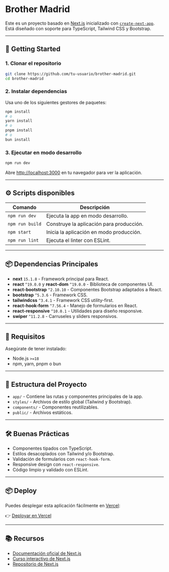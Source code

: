 # Brother Madrid

Este es un proyecto basado en [Next.js](https://nextjs.org) inicializado con [`create-next-app`](https://nextjs.org/docs/app/api-reference/cli/create-next-app). Está diseñado con soporte para TypeScript, Tailwind CSS y Bootstrap.

---

## 🚀 Getting Started

### 1. Clonar el repositorio

```bash
git clone https://github.com/tu-usuario/brother-madrid.git
cd brother-madrid
```

### 2. Instalar dependencias

Usa uno de los siguientes gestores de paquetes:

```bash
npm install
# o
yarn install
# o
pnpm install
# o
bun install
```

### 3. Ejecutar en modo desarrollo

```bash
npm run dev
```

Abre [http://localhost:3000](http://localhost:3000) en tu navegador para ver la aplicación.

---

## ⚙️ Scripts disponibles

| Comando         | Descripción                                 |
|-----------------|---------------------------------------------|
| `npm run dev`   | Ejecuta la app en modo desarrollo.          |
| `npm run build` | Construye la aplicación para producción.    |
| `npm start`     | Inicia la aplicación en modo producción.    |
| `npm run lint`  | Ejecuta el linter con ESLint.               |

---

## 📦 Dependencias Principales

- **next** `15.1.8` - Framework principal para React.
- **react** `^19.0.0` y **react-dom** `^19.0.0` - Biblioteca de componentes UI.
- **react-bootstrap** `^2.10.10` - Componentes Bootstrap adaptados a React.
- **bootstrap** `^5.3.6` - Framework CSS.
- **tailwindcss** `^3.4.1` - Framework CSS utility-first.
- **react-hook-form** `^7.56.4` - Manejo de formularios en React.
- **react-responsive** `^10.0.1` - Utilidades para diseño responsive.
- **swiper** `^11.2.8` - Carruseles y sliders responsivos.

---

## 🧪 Requisitos

Asegúrate de tener instalado:

- Node.js `>=18`
- npm, yarn, pnpm o bun

---

## 🧰 Estructura del Proyecto

- `app/` - Contiene las rutas y componentes principales de la app.
- `styles/` - Archivos de estilo global (Tailwind y Bootstrap).
- `components/` - Componentes reutilizables.
- `public/` - Archivos estáticos.

---

## 🛠️ Buenas Prácticas

- Componentes tipados con TypeScript.
- Estilos desacoplados con Tailwind y/o Bootstrap.
- Validación de formularios con `react-hook-form`.
- Responsive design con `react-responsive`.
- Código limpio y validado con ESLint.

---

## 📦 Deploy

Puedes desplegar esta aplicación fácilmente en [Vercel](https://vercel.com/):

👉 [Deployar en Vercel](https://vercel.com/new?utm_medium=default-template&filter=next.js&utm_source=create-next-app&utm_campaign=create-next-app-readme)

---

## 📚 Recursos

- [Documentación oficial de Next.js](https://nextjs.org/docs)
- [Curso interactivo de Next.js](https://nextjs.org/learn)
- [Repositorio de Next.js](https://github.com/vercel/next.js)
